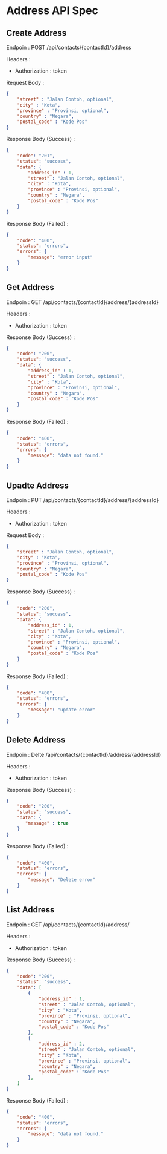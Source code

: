 # Address API Spec

## Create Address <!-- =============================================================== -->
Endpoin : POST /api/contacts/{contactId}/address

Headers : 

- Authorization : token

Request Body :
```json
{
    "street" : "Jalan Contoh, optional",
    "city" : "Kota",
    "province" : "Provinsi, optional",
    "country" : "Negara",
    "postal_code" : "Kode Pos"
}
```

Response Body (Success) :
```json
{
    "code": "201",
    "status": "success",
    "data": {
        "address_id" : 1,
        "street" : "Jalan Contoh, optional",
        "city" : "Kota",
        "province" : "Provinsi, optional",
        "country" : "Negara",
        "postal_code" : "Kode Pos"
    }
}
```
Response Body (Failed) :
```json
{
    "code": "400",
    "status": "errors",
    "errors": {
        "message": "error input"
    }
}
```
## Get Address <!-- =============================================================== -->
Endpoin : GET /api/contacts/{contactId}/address/{addressId}

Headers : 

- Authorization : token

Response Body (Success) :
```json
{
    "code": "200",
    "status": "success",
    "data": {
        "address_id" : 1,
        "street" : "Jalan Contoh, optional",
        "city" : "Kota",
        "province" : "Provinsi, optional",
        "country" : "Negara",
        "postal_code" : "Kode Pos"
    }
}
```
Response Body (Failed) :
```json
{
    "code": "400",
    "status": "errors",
    "errors": {
        "message": "data not found."
    }
}
```
## Upadte Address <!-- =============================================================== -->
Endpoin : PUT /api/contacts/{contactId}/address/{addressId}

Headers : 

- Authorization : token

Request Body :
```json
{
    "street" : "Jalan Contoh, optional",
    "city" : "Kota",
    "province" : "Provinsi, optional",
    "country" : "Negara",
    "postal_code" : "Kode Pos"
}
```

Response Body (Success) :
```json
{
    "code": "200",
    "status": "success",
    "data": {
        "address_id" : 1,
        "street" : "Jalan Contoh, optional",
        "city" : "Kota",
        "province" : "Provinsi, optional",
        "country" : "Negara",
        "postal_code" : "Kode Pos"
    }
}
```
Response Body (Failed) :
```json
{
    "code": "400",
    "status": "errors",
    "errors": {
        "message": "update error"
    }
}
```
## Delete Address <!-- =============================================================== -->
Endpoin : Delte /api/contacts/{contactId}/address/{addressId}

Headers : 

- Authorization : token

Response Body (Success) :
```json
{
    "code": "200",
    "status": "success",
    "data": {
       "message" : true
    }
}
```
Response Body (Failed) :
```json
{
    "code": "400",
    "status": "errors",
    "errors": {
        "message": "Delete error"
    }
}
```
## List Address <!-- =============================================================== -->
Endpoin : GET /api/contacts/{contactId}/address/

Headers : 

- Authorization : token

Response Body (Success) :
```json
{
    "code": "200",
    "status": "success",
    "data": [
        {
            "address_id" : 1,
            "street" : "Jalan Contoh, optional",
            "city" : "Kota",
            "province" : "Provinsi, optional",
            "country" : "Negara",
            "postal_code" : "Kode Pos"
        },
        {
            "address_id" : 2,
            "street" : "Jalan Contoh, optional",
            "city" : "Kota",
            "province" : "Provinsi, optional",
            "country" : "Negara",
            "postal_code" : "Kode Pos"
        },
    ]
}
```
Response Body (Failed) :
```json
{
    "code": "400",
    "status": "errors",
    "errors": {
        "message": "data not found."
    }
}
```